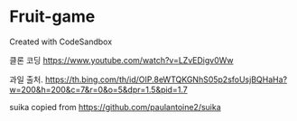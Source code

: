 # Fruit-game
Created with CodeSandbox



클론 코딩
https://www.youtube.com/watch?v=LZvEDigv0Ww

과일 출처.
https://th.bing.com/th/id/OIP.8eWTQKGNhS05p2sfoUsjBQHaHa?w=200&h=200&c=7&r=0&o=5&dpr=1.5&pid=1.7

suika copied from
https://github.com/paulantoine2/suika
